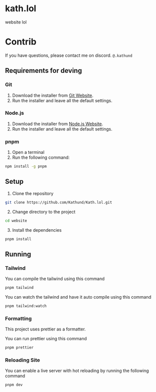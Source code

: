 # kath.lol

website lol

# Contrib

If you have questions, please contact me on discord. `@.kathund`

## Requirements for deving

### Git

1. Download the installer from [Git Website](https://git-scm.com/).
2. Run the installer and leave all the default settings.

### Node.js

1. Download the installer from [Node.js Website](https://nodejs.org/en/).
2. Run the installer and leave all the default settings.

### pnpm

1. Open a terminal
2. Run the following command:

```bash
npm install -g pnpm
```

## Setup

1. Clone the repository

```bash
git clone https://github.com/Kathund/Kath.lol.git
```

2. Change directory to the project

```bash
cd website
```

3. Install the dependencies

```bash
pnpm install
```

## Running

### Tailwind

You can compile the tailwind using this command

```bash
pnpm tailwind
```

You can watch the tailwind and have it auto compile using this command

```bash
pnpm tailwind:watch
```

### Formatting

This project uses prettier as a formatter.

You can run prettier using this command

```bash
pnpm prettier
```

### Reloading Site

You can enable a live server with hot reloading by running the following command

```bash
pnpm dev
```
